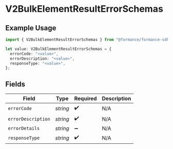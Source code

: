 # V2BulkElementResultErrorSchemas

## Example Usage

```typescript
import { V2BulkElementResultErrorSchemas } from "@formance/formance-sdk/sdk/models/shared";

let value: V2BulkElementResultErrorSchemas = {
  errorCode: "<value>",
  errorDescription: "<value>",
  responseType: "<value>",
};
```

## Fields

| Field              | Type               | Required           | Description        |
| ------------------ | ------------------ | ------------------ | ------------------ |
| `errorCode`        | *string*           | :heavy_check_mark: | N/A                |
| `errorDescription` | *string*           | :heavy_check_mark: | N/A                |
| `errorDetails`     | *string*           | :heavy_minus_sign: | N/A                |
| `responseType`     | *string*           | :heavy_check_mark: | N/A                |